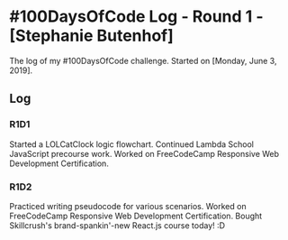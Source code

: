 # #100DaysOfCode Log - Round 1 - [Stephanie Butenhof]

The log of my #100DaysOfCode challenge. Started on [Monday, June 3, 2019].

## Log

### R1D1 
Started a LOLCatClock logic flowchart. Continued Lambda School JavaScript precourse work. Worked on FreeCodeCamp Responsive Web Development Certification. 

### R1D2
Practiced writing pseudocode for various scenarios. Worked on FreeCodeCamp Responsive Web Development Certification. Bought Skillcrush's brand-spankin'-new React.js course today! :D
